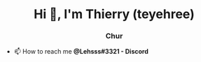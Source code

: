 <h1 align="center">Hi 👋, I'm Thierry (teyehree)</h1>
<h3 align="center">Chur</h3>

- 📫 How to reach me **@Lehsss#3321 - Discord**
